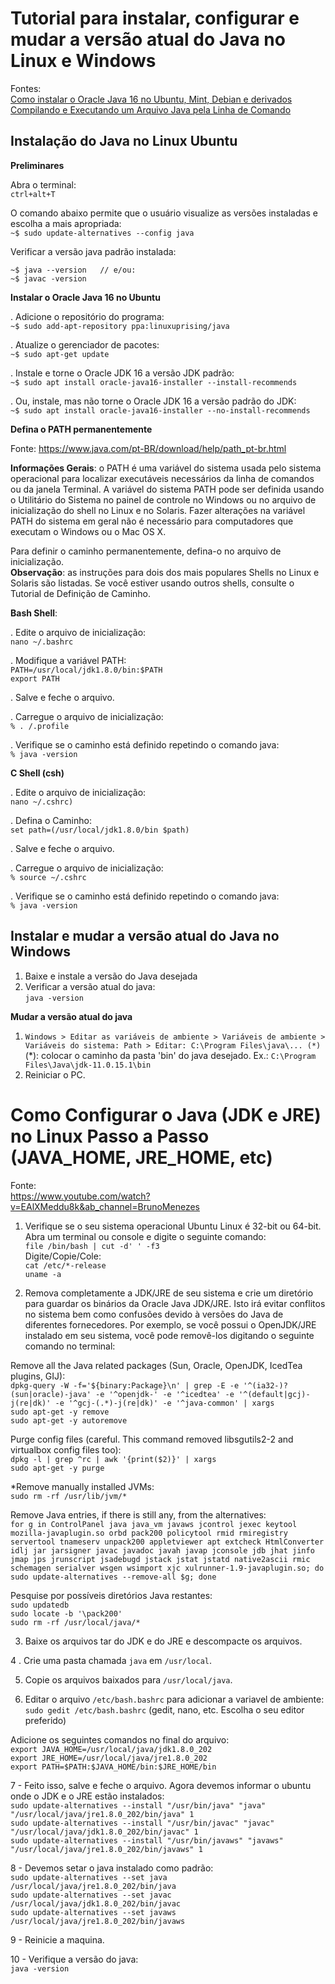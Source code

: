 # Tutorial para instalar, configurar e mudar a versão atual do Java no Linux e Windows

Fontes:  
[Como instalar o Oracle Java 16 no Ubuntu, Mint, Debian e derivados](https://www.edivaldobrito.com.br/como-instalar-o-oracle-java-16-no-ubuntu-mint-debian-e-derivados/)  
[Compilando e Executando um Arquivo Java pela Linha de Comando](https://autociencia.blogspot.com/2016/09/compilando-e-executando-um-arquivo-java.html)  

## Instalação do Java no Linux Ubuntu

**Preliminares**

Abra o terminal:  
`ctrl+alt+T`

O comando abaixo permite que o usuário visualize as versões instaladas e escolha a mais apropriada:  
`~$ sudo update-alternatives --config java`

Verificar a versão java padrão instalada:  
```
~$ java --version	// e/ou:
~$ javac -version
```

**Instalar o Oracle Java 16 no Ubuntu**

. Adicione o repositório do programa:  
`~$ sudo add-apt-repository ppa:linuxuprising/java`

. Atualize o gerenciador de pacotes:  
`~$ sudo apt-get update`

. Instale e torne o Oracle JDK 16 a versão JDK padrão:  
`~$ sudo apt install oracle-java16-installer --install-recommends`

. Ou, instale, mas não torne o Oracle JDK 16 a versão padrão do JDK:  
`~$ sudo apt install oracle-java16-installer --no-install-recommends`

**Defina o PATH permanentemente**  

Fonte: https://www.java.com/pt-BR/download/help/path_pt-br.html  

**Informações Gerais**: o PATH é uma variável do sistema usada pelo sistema operacional para localizar executáveis necessários da linha de comandos ou da janela Terminal. A variável do sistema PATH pode ser definida usando o Utilitário do Sistema no painel de controle no Windows ou no arquivo de inicialização do shell no Linux e no Solaris. Fazer alterações na variável PATH do sistema em geral não é necessário para computadores que executam o Windows ou o Mac OS X.  

Para definir o caminho permanentemente, defina-o no arquivo de inicialização.  
**Observação**: as instruções para dois dos mais populares Shells no Linux e Solaris são listadas. Se você estiver usando outros shells, consulte o Tutorial de Definição de Caminho.  

**Bash Shell**:  

. Edite o arquivo de inicialização:  
`nano ~/.bashrc`

. Modifique a variável PATH:  
`PATH=/usr/local/jdk1.8.0/bin:$PATH`  
`export PATH`

. Salve e feche o arquivo.  

. Carregue o arquivo de inicialização:  
`% . /.profile`

. Verifique se o caminho está definido repetindo o comando java:  
`% java -version`

**C Shell (csh)**  

. Edite o arquivo de inicialização:  
`nano ~/.cshrc)`

. Defina o Caminho:  
`set path=(/usr/local/jdk1.8.0/bin $path)`

. Salve e feche o arquivo.  

. Carregue o arquivo de inicialização:  
`% source ~/.cshrc`

. Verifique se o caminho está definido repetindo o comando java:  
`% java -version`

## Instalar e mudar a versão atual do Java no Windows

1. Baixe e instale a versão do Java desejada
2. Verificar a versão atual do java:  
`java -version`

**Mudar a versão atual do java**
1. `Windows > Editar as variáveis de ambiente > Variáveis de ambiente > Variáveis do sistema: Path > Editar: C:\Program Files\java\... (*)`  
(*): colocar o caminho da pasta 'bin' do java desejado. Ex.: `C:\Program Files\Java\jdk-11.0.15.1\bin`  
2. Reiniciar o PC.  

# Como Configurar o Java (JDK e JRE) no Linux Passo a Passo (JAVA_HOME, JRE_HOME, etc)

Fonte:  
https://www.youtube.com/watch?v=EAlXMeddu8k&ab_channel=BrunoMenezes  

1. Verifique se o seu sistema operacional Ubuntu Linux é 32-bit ou 64-bit. Abra um terminal ou console e digite o seguinte comando:  
 `file /bin/bash | cut -d' ' -f3`  
Digite/Copie/Cole:  
`cat /etc/*-release`  
`uname -a`  
  
2. Remova completamente a JDK/JRE de seu sistema e crie um diretório para guardar os binários da Oracle Java JDK/JRE. Isto irá evitar conflitos no sistema bem como confusões devido à versões do Java de diferentes fornecedores. Por exemplo, se você possui o OpenJDK/JRE instalado em seu sistema, você pode removê-los digitando o seguinte comando no terminal:  

Remove all the Java related packages (Sun, Oracle, OpenJDK, IcedTea plugins, GIJ):  
`dpkg-query -W -f='${binary:Package}\n' | grep -E -e '^(ia32-)?(sun|oracle)-java' -e '^openjdk-' -e '^icedtea' -e '^(default|gcj)-j(re|dk)' -e '^gcj-(.*)-j(re|dk)' -e '^java-common' | xargs`  
`sudo apt-get -y remove`  
`sudo apt-get -y autoremove`  

Purge config files (careful. This command removed libsgutils2-2 and virtualbox config files too):  
`dpkg -l | grep ^rc | awk '{print($2)}' | xargs`  
`sudo apt-get -y purge`  

*Remove manually installed JVMs:  
`sudo rm -rf /usr/lib/jvm/*`  

Remove Java entries, if there is still any, from the alternatives:  
`for g in ControlPanel java java_vm javaws jcontrol jexec keytool mozilla-javaplugin.so orbd pack200 policytool rmid rmiregistry servertool tnameserv unpack200 appletviewer apt extcheck HtmlConverter idlj jar jarsigner javac javadoc javah javap jconsole jdb jhat jinfo jmap jps jrunscript jsadebugd jstack jstat jstatd native2ascii rmic schemagen serialver wsgen wsimport xjc xulrunner-1.9-javaplugin.so; do sudo update-alternatives --remove-all $g; done`

Pesquise por possíveis diretórios Java restantes:  
`sudo updatedb`  
`sudo locate -b '\pack200'`  
`sudo rm -rf /usr/local/java/*`  

3. Baixe os arquivos tar do JDK e do JRE e descompacte os arquivos.  

4 . Crie uma pasta chamada `java` em `/usr/local`.  

5. Copie os arquivos baixados para `/usr/local/java`.  

6. Editar o arquivo `/etc/bash.bashrc`  para adicionar a variavel de ambiente:  
`sudo gedit /etc/bash.bashrc`  (gedit, nano, etc. Escolha o seu editor preferido)  

Adicione os seguintes comandos no final do arquivo:  
`export JAVA_HOME=/usr/local/java/jdk1.8.0_202`  
`export JRE_HOME=/usr/local/java/jre1.8.0_202`  
`export PATH=$PATH:$JAVA_HOME/bin:$JRE_HOME/bin`  

7 - Feito isso, salve e feche o arquivo. Agora devemos informar o ubuntu onde o JDK e o JRE estão instalados:  
`sudo update-alternatives --install "/usr/bin/java" "java" "/usr/local/java/jre1.8.0_202/bin/java" 1`  
`sudo update-alternatives --install "/usr/bin/javac" "javac" "/usr/local/java/jdk1.8.0_202/bin/javac" 1`  
`sudo update-alternatives --install "/usr/bin/javaws" "javaws" "/usr/local/java/jre1.8.0_202/bin/javaws" 1`  

8 - Devemos setar o java instalado como padrão:  
`sudo update-alternatives --set java /usr/local/java/jre1.8.0_202/bin/java`  
`sudo update-alternatives --set javac /usr/local/java/jdk1.8.0_202/bin/javac`  
`sudo update-alternatives --set javaws /usr/local/java/jre1.8.0_202/bin/javaws`  

9 - Reinicie a maquina.  

10 - Verifique a versão do java:  
`java -version`
